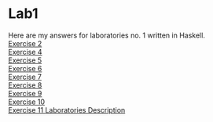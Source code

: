 # Lab1
Here are my answers for laboratories no. 1 written in Haskell.  
<a href="https://github.com/LucasJezap/FunctionalProgramming/tree/master/lab1/ex2.hs"> Exercise 2  
<a href="https://github.com/LucasJezap/FunctionalProgramming/tree/master/lab1/ex4.hs"> Exercise 4  
<a href="https://github.com/LucasJezap/FunctionalProgramming/tree/master/lab1/ex5.hs"> Exercise 5  
<a href="https://github.com/LucasJezap/FunctionalProgramming/tree/master/lab1/ex6.hs"> Exercise 6  
<a href="https://github.com/LucasJezap/FunctionalProgramming/tree/master/lab1/ex7.hs"> Exercise 7  
<a href="https://github.com/LucasJezap/FunctionalProgramming/tree/master/lab1/ex8.hs"> Exercise 8  
<a href="https://github.com/LucasJezap/FunctionalProgramming/tree/master/lab1/ex9.hs"> Exercise 9  
<a href="https://github.com/LucasJezap/FunctionalProgramming/tree/master/lab1/ex10.hs"> Exercise 10  
<a href="https://github.com/LucasJezap/FunctionalProgramming/tree/master/lab1/ex11.hs"> Exercise 11 
<a href="https://github.com/LucasJezap/FunctionalProgramming/tree/master/lab1/lab1.pdf"> Laboratories Description 
